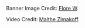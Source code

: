 Banner Image Credit: [Flore W](https://pixabay.com/users/wflore-11084744/).
 
Video Credit: [Malthe Zimakoff](https://www.pexels.com/@malthe-zimakoff/).